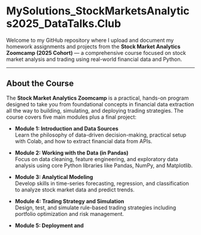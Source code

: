 # MySolutions_StockMarketsAnalytics2025_DataTalks.Club

Welcome to my GitHub repository where I upload and document my homework assignments and projects from the **Stock Market Analytics Zoomcamp (2025 Cohort)** — a comprehensive course focused on stock market analysis and trading using real-world financial data and Python.

---

## About the Course

The **Stock Market Analytics Zoomcamp** is a practical, hands-on program designed to take you from foundational concepts in financial data extraction all the way to building, simulating, and deploying trading strategies. The course covers five main modules plus a final project:

- **Module 1: Introduction and Data Sources**  
  Learn the philosophy of data-driven decision-making, practical setup with Colab, and how to extract financial data from APIs.

- **Module 2: Working with the Data (in Pandas)**  
  Focus on data cleaning, feature engineering, and exploratory data analysis using core Python libraries like Pandas, NumPy, and Matplotlib.

- **Module 3: Analytical Modeling**  
  Develop skills in time-series forecasting, regression, and classification to analyze stock market data and predict trends.

- **Module 4: Trading Strategy and Simulation**  
  Design, test, and simulate rule-based trading strategies including portfolio optimization and risk management.

- **Module 5: Deployment and**
